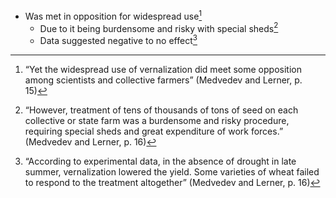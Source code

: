  - Was met in opposition for widespread use[^1]
	 - Due to it being burdensome and risky with special sheds[^2]
	 - Data suggested negative to no effect[^3]


[^1]:“Yet the widespread use of vernalization did meet some opposition among scientists and collective  farmers”  (Medvedev and Lerner, p. 15)

[^2]:“However, treatment of tens of thousands of tons of seed on each collective or state farm was a burdensome and risky  procedure, requiring special sheds and great expenditure of  work forces.”  (Medvedev and Lerner, p. 16)

[^3]:“According to experimental data, in the absence  of drought in late summer, vernalization lowered the yield.  Some varieties of wheat failed to respond to the treatment  altogether”  (Medvedev and Lerner, p. 16)